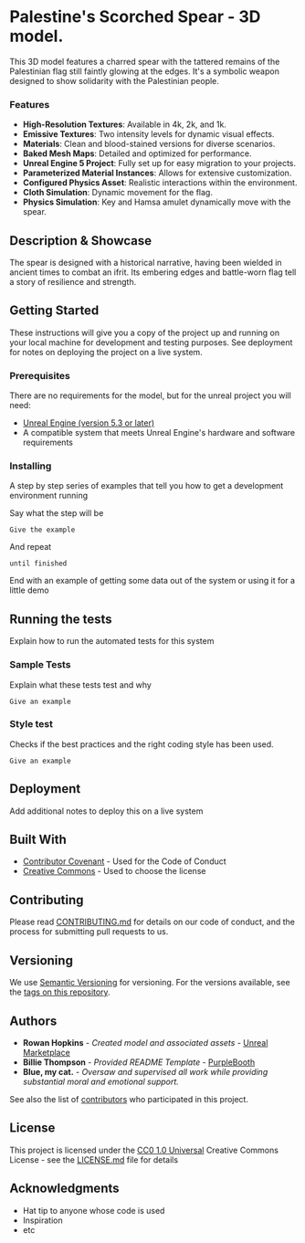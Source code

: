# Palestine's Scorched Spear - 3D model.

This 3D model features a charred spear with the tattered remains of the Palestinian flag still faintly glowing at the edges. It's a symbolic weapon designed to show solidarity with the Palestinian people.

### Features

- **High-Resolution Textures**: Available in 4k, 2k, and 1k.
- **Emissive Textures**: Two intensity levels for dynamic visual effects.
- **Materials**: Clean and blood-stained versions for diverse scenarios.
- **Baked Mesh Maps**: Detailed and optimized for performance.
- **Unreal Engine 5 Project**: Fully set up for easy migration to your projects.
- **Parameterized Material Instances**: Allows for extensive customization.
- **Configured Physics Asset**: Realistic interactions within the environment.
- **Cloth Simulation**: Dynamic movement for the flag.
- **Physics Simulation**: Key and Hamsa amulet dynamically move with the spear.

## Description & Showcase

The spear is designed with a historical narrative, having been wielded in ancient times to combat an ifrit. Its embering edges and battle-worn flag tell a story of resilience and strength.

## Getting Started

These instructions will give you a copy of the project up and running on
your local machine for development and testing purposes. See deployment
for notes on deploying the project on a live system.

### Prerequisites

There are no requirements for the model, but for the unreal project you will need:
- [Unreal Engine (version 5.3 or later)](https://www.unrealengine.com/en-US/download)
- A compatible system that meets Unreal Engine's hardware and software requirements


### Installing

A step by step series of examples that tell you how to get a development
environment running

Say what the step will be

    Give the example

And repeat

    until finished

End with an example of getting some data out of the system or using it
for a little demo

## Running the tests

Explain how to run the automated tests for this system

### Sample Tests

Explain what these tests test and why

    Give an example

### Style test

Checks if the best practices and the right coding style has been used.

    Give an example

## Deployment

Add additional notes to deploy this on a live system

## Built With

  - [Contributor Covenant](https://www.contributor-covenant.org/) - Used
    for the Code of Conduct
  - [Creative Commons](https://creativecommons.org/) - Used to choose
    the license

## Contributing

Please read [CONTRIBUTING.md](CONTRIBUTING.md) for details on our code
of conduct, and the process for submitting pull requests to us.

## Versioning

We use [Semantic Versioning](http://semver.org/) for versioning. For the versions
available, see the [tags on this
repository](https://github.com/PurpleBooth/a-good-readme-template/tags).

## Authors

  - **Rowan Hopkins** - *Created model and associated assets* -
    [Unreal Marketplace](https://www.unrealengine.com/marketplace/en-US/profile/rowanhopkins98?count=20&sortBy=effectiveDate&sortDir=DESC&start=0)
  - **Billie Thompson** - *Provided README Template* -
    [PurpleBooth](https://github.com/PurpleBooth)
  - **Blue, my cat.** - *Oversaw and supervised all work while providing substantial moral and emotional support.*

See also the list of
[contributors](https://github.com/PurpleBooth/a-good-readme-template/contributors)
who participated in this project.

## License

This project is licensed under the [CC0 1.0 Universal](LICENSE.md)
Creative Commons License - see the [LICENSE.md](LICENSE.md) file for
details

## Acknowledgments

  - Hat tip to anyone whose code is used
  - Inspiration
  - etc
